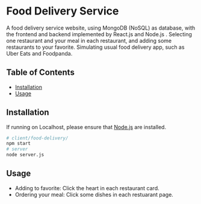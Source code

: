 # Food Delivery Service

A food delivery service website, using MongoDB (NoSQL) as database, with the frontend and backend implemented by React.js and Node.js . Selecting one restaurant and your meal in each restaurant, and adding some restaurants to your favorite. 
Simulating usual food delivery app, such as Uber Eats and Foodpanda.

## Table of Contents

- [Installation](#installation)
- [Usage](#usage)

## Installation

If running on Localhost, please ensure that [Node.js](https://nodejs.org/en) are installed.
```sh
# client/food-delivery/
npm start
# server
node server.js
```

## Usage

- Adding to favorite: Click the heart in each restaurant card.
- Ordering your meal: Click some dishes in each restuarant page.